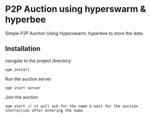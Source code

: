 # P2P Auction using hyperswarm & hyperbee

Simple P2P Auction Using Hyperswarm, hyperbee to store the data.


## Installation

navigate to the project directory:

```
npm install
```

Run the auction server

```
npm start server
```

Join the auction

```
npm start // it will ask for the name & wait for the auction instruction after entering the name
```
